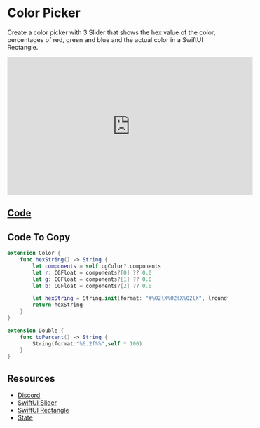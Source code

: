 # Color Picker

Create a color picker with 3 Slider that shows the hex value of the color, percentages of red, green and blue and the actual color in a SwiftUI Rectangle.

<iframe width="560" height="315" src="https://www.youtube.com/embed/6udm-SVk39I" title="YouTube video player" frameborder="0" allow="accelerometer; autoplay; clipboard-write; encrypted-media; gyroscope; picture-in-picture" allowfullscreen></iframe>

## [Code](https://github.com/phptuts/ios-mini-projects/blob/main/ColorPicker/ColorPicker/ContentView.swift)



## Code To Copy

```swift
extension Color {
    func hexString() -> String {
        let components = self.cgColor?.components
        let r: CGFloat = components?[0] ?? 0.0
        let g: CGFloat = components?[1] ?? 0.0
        let b: CGFloat = components?[2] ?? 0.0

        let hexString = String.init(format: "#%02lX%02lX%02lX", lroundf(Float(r * 255)), lroundf(Float(g * 255)), lroundf(Float(b * 255)))
        return hexString
    }
}

extension Double {
    func toPercent() -> String {
        String(format:"%6.2f%%",self * 100)
    }
}
```


## Resources

- [Discord](https://discord.gg/Jwv7xaPRMS)
- [SwiftUI Slider](https://www.hackingwithswift.com/quick-start/swiftui/how-to-create-a-slider-and-read-values-from-it)
- [SwiftUI Rectangle](https://www.hackingwithswift.com/quick-start/swiftui/how-to-display-solid-shapes)
- [State](https://www.hackingwithswift.com/quick-start/swiftui/what-is-the-state-property-wrapper)
